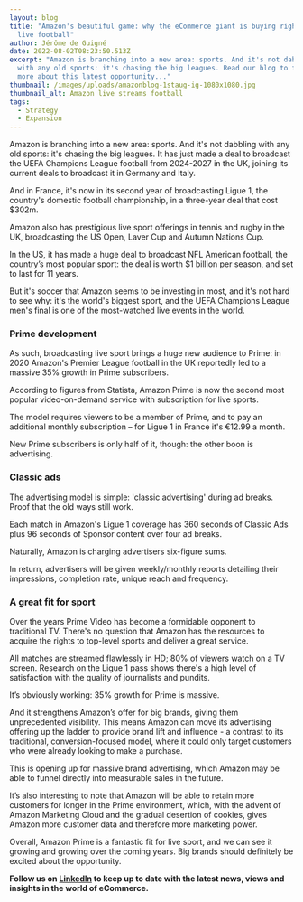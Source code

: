 ```yaml
---
layout: blog
title: "Amazon's beautiful game: why the eCommerce giant is buying rights to
  live football"
author: Jérôme de Guigné
date: 2022-08-02T08:23:50.513Z
excerpt: "Amazon is branching into a new area: sports. And it's not dabbling
  with any old sports: it's chasing the big leagues. Read our blog to find out
  more about this latest opportunity..."
thumbnail: /images/uploads/amazonblog-1staug-ig-1080x1080.jpg
thumbnail_alt: Amazon live streams football
tags:
  - Strategy
  - Expansion
---
```

Amazon is branching into a new area: sports. And it's not dabbling with any old sports: it's chasing the big leagues. It has just made a deal to broadcast the UEFA Champions League football from 2024-2027 in the UK, joining its current deals to broadcast it in Germany and Italy.

And in France, it's now in its second year of broadcasting Ligue 1, the country's domestic football championship, in a three-year deal that cost $302m.

Amazon also has prestigious live sport offerings in tennis and rugby in the UK, broadcasting the US Open, Laver Cup and Autumn Nations Cup.

In the US, it has made a huge deal to broadcast NFL American football, the country’s most popular sport: the deal is worth $1 billion per season, and set to last for 11 years. 

But it's soccer that Amazon seems to be investing in most, and it's not hard to see why: it's the world's biggest sport, and the UEFA Champions League men's final is one of the most-watched live events in the world.

### Prime development

As such, broadcasting live sport brings a huge new audience to Prime: in 2020 Amazon's Premier League football in the UK reportedly led to a massive 35% growth in Prime subscribers.

According to figures from Statista, Amazon Prime is now the second most popular video-on-demand service with subscription for live sports.

The model requires viewers to be a member of Prime, and to pay an additional monthly subscription – for Ligue 1 in France it's €12.99 a month.

New Prime subscribers is only half of it, though: the other boon is advertising.

### Classic ads

The advertising model is simple: 'classic advertising' during ad breaks. Proof that the old ways still work.

Each match in Amazon's Ligue 1 coverage has 360 seconds of Classic Ads plus 96 seconds of Sponsor content over four ad breaks.

Naturally, Amazon is charging advertisers six-figure sums.

In return, advertisers will be given weekly/monthly reports detailing their impressions, completion rate, unique reach and frequency.

### A great fit for sport

Over the years Prime Video has become a formidable opponent to traditional TV. There's no question that Amazon has the resources to acquire the rights to top-level sports and deliver a great service.

All matches are streamed flawlessly in HD; 80% of viewers watch on a TV screen. Research on the Ligue 1 pass shows there's a high level of satisfaction with the quality of journalists and pundits.

It’s obviously working: 35% growth for Prime is massive. 

And it strengthens Amazon’s offer for big brands, giving them unprecedented visibility. This means Amazon can move its advertising offering up the ladder to provide brand lift and influence - a contrast to its traditional, conversion-focused model, where it could only target customers who were already looking to make a purchase. 

This is opening up for massive brand advertising, which Amazon may be able to funnel directly into measurable sales in the future.

It’s also interesting to note that Amazon will be able to retain more customers for longer in the Prime environment, which, with the advent of Amazon Marketing Cloud and the gradual desertion of cookies, gives Amazon more customer data and therefore more marketing power.

Overall, Amazon Prime is a fantastic fit for live sport, and we can see it growing and growing over the coming years. Big brands should definitely be excited about the opportunity.

**Follow us on [LinkedIn](https://www.linkedin.com/company/e-comas) to keep up to date with the latest news, views and insights in the world of eCommerce.**